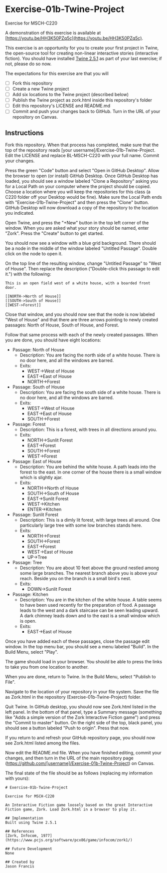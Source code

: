 # Exercise-01b-Twine-Project

Exercise for MSCH-C220

A demonstration of this exercise is available at [https://youtu.be/HH3K50PZq5c](https://youtu.be/HH3K50PZq5c).

This exercise is an opportunity for you to create your first project in Twine, the open-source tool for creating non-linear interactive stories (interactive fiction). You should have installed [Twine 2.5.1](http://twinery.org/)  as part of your last exercise; if not, please do so now.

The expectations for this exercise are that you will

 - [ ] Fork this repository
 - [ ] Create a new Twine project
 - [ ] Add six locations to the Twine project (described below)
 - [ ] Publish the Twine project as zork.html inside this repository's folder
 - [ ] Edit this repository's LICENSE and README.md
 - [ ] Commit and push your changes back to GitHub. Turn in the URL of your repository on Canvas.

## Instructions

Fork this repository. When that process has completed, make sure that the top of the repository reads [your username]/Exercise-01b-Twine-Project. Edit the LICENSE and replace BL-MSCH-C220 with your full name. Commit your changes.

Press the green "Code" button and select "Open in GitHub Desktop". Allow the browser to open (or install) GitHub Desktop. Once GitHub Desktop has loaded, you should see a window labeled "Clone a Repository" asking you for a Local Path on your computer where the project should be copied. Choose a location where you will keep the repositories for this class (a C220 folder off your Desktop would be fine). Make sure the Local Path ends with "Exercise-01b-Twine-Project" and then press the "Clone" button. GitHub Desktop will now download a copy of the repository to the location you indicated.

Open Twine, and press the "+New" button in the top left corner of the window. When you are asked what your story should be named, enter "Zork". Press the "Create" button to get started.

You should now see a window with a blue grid background. There should be a node in the middle of the window labeled "Untitled Passage". Double click on the node to open it.

On the top line of the resulting window, change "Untitled Passage" to "West of House". Then replace the description ("Double-click this passage to edit it.") with the following:

```
This is an open field west of a white house, with a boarded front door.

[[NORTH->North of House]]
[[SOUTH->South of House]]
[[WEST->Forest]]
```

Close that window, and you should now see that the node is now labeled "West of House" and that there are three arrows pointing to newly created passages: North of House, South of House, and Forest.

Follow that same process with each of the newly created passages. When you are done, you should have eight locations:

 * Passage: North of House
   * Description: You are facing the north side of a white house.  There is no door here, and all the windows are barred.
   * Exits:
     * WEST->West of House
     * EAST->East of House
     * NORTH->Forest
 * Passage: South of House
   * Description: You are facing the south side of a white house. There is no door here, and all the windows are barred.
   * Exits:
     * WEST->West of House
     * EAST->East of House
     * SOUTH->Forest
 * Passage: Forest
   * Description: This is a forest, with trees in all directions around you.
   * Exits:
     * NORTH->Sunlit Forest
     * EAST->Forest
     * SOUTH->Forest
     * WEST->Forest
 * Passage: East of House
   * Description: You are behind the white house. A path leads into the forest to the east. In one corner of the house there is a small window which is slightly ajar.
   * Exits:
     * NORTH->North of House
     * SOUTH->South of House
     * EAST->Sunlit Forest
     * WEST->Kitchen
     * ENTER->Kitchen
 * Passage: Sunlit Forest
   * Description: This is a dimly lit forest, with large trees all around.  One particularly large tree with some low branches stands here.
   * Exits:
     * NORTH->Forest
     * SOUTH->Forest
     * EAST->Forest
     * WEST->East of House
     * UP->Tree
 * Passage: Tree
   * Description: You are about 10 feet above the ground nestled among some large branches. The nearest branch above you is above your reach. Beside you on the branch is a small bird's nest.
   * Exits:
     * DOWN->Sunlit Forest
 * Passage: Kitchen
   * Description: You are in the kitchen of the white house. A table seems to have been used recently for the preparation of food. A passage leads to the west and a dark staircase can be seen leading upward. A dark chimney leads down and to the east is a small window which is open.
   * Exits:
     * EAST->East of House

Once you have added each of these passages, close the passage edit window. In the top menu bar, you should see a menu labeled "Build". In the Build Menu, select "Play".

The game should load in your browser. You should be able to press the links to take you from one location to another.

When you are done, return to Twine. In the Build Menu, select "Publish to File".

Navigate to the location of your repository in your file system. Save the file as Zork.html in the repository (Exercise-01b-Twine-Project) folder.

Quit Twine. In GitHub desktop, you should now see Zork.html listed in the left panel. In the bottom of that panel, type a Summary message (something like "Adds a simple version of the Zork Interactive Fiction game") and press the "Commit to master" button. On the right side of the top, black panel, you should see a button labeled "Push to origin". Press that now.

If you return to and refresh your GitHub repository page, you should now see Zork.html listed among the files.

Now edit the README.md file. When you have finished editing, commit your changes, and then turn in the URL of the main repository page (https://github.com/[username]/Exercise-01b-Twine-Project) on Canvas.

The final state of the file should be as follows (replacing my information with yours):
```
# Exercise-01b-Twine-Project

Exercise for MSCH-C220

An Interactive Fiction game loosely based on the great Interactive Fiction game, Zork. Load Zork.html in a browser to play it.

## Implementation
Built using Twine 2.5.1

## References
[Zork, Infocom, 1977](https://www.pcjs.org/software/pcx86/game/infocom/zork1/)

## Future Development
None

## Created by 
Jason Francis
```
